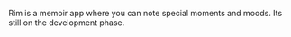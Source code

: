 Rim is a memoir app where you can note special moments and moods. Its still on the development phase. 
